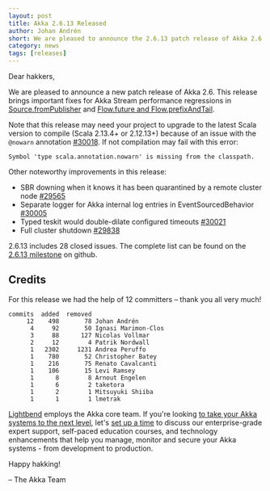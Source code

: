 ```yaml
---
layout: post
title: Akka 2.6.13 Released
author: Johan Andrén
short: We are pleased to announce the 2.6.13 patch release of Akka 2.6
category: news
tags: [releases]
---
```


Dear hakkers,

We are pleased to announce a new patch release of Akka 2.6. This release brings important fixes for Akka Stream performance regressions in [Source.fromPublisher](https://github.com/akka/akka/issues/30022) and [Flow.future and Flow.prefixAndTail](https://github.com/akka/akka/pull/30039).

Note that this release may need your project to upgrade to the latest Scala version to compile (Scala 2.13.4+ or 2.12.13+) because of an issue with the `@nowarn` annotation [#30018](https://github.com/akka/akka/issues/30018). If not compilation may fail with this error:

```
Symbol 'type scala.annotation.nowarn' is missing from the classpath.
```

Other noteworthy improvements in this release:

 * SBR downing when it knows it has been quarantined by a remote cluster node [#29565](https://github.com/akka/akka/issues/29565)
 * Separate logger for Akka internal log entries in EventSourcedBehavior [#30005](https://github.com/akka/akka/issues/30005)
 * Typed teskit would double-dilate configured timeouts [#30021](https://github.com/akka/akka/issues/30021)
 * Full cluster shutdown [#29838](https://github.com/akka/akka/pull/29838)

2.6.13 includes 28 closed issues. The complete list can be found on the [2.6.13 milestone](https://github.com/akka/akka/milestone/174?closed=1) on github.

## Credits

For this release we had the help of 12 committers – thank you all very much!

```
commits  added  removed
     12    498       78 Johan Andrén
      4     92       50 Ignasi Marimon-Clos
      3     88      127 Nicolas Vollmar
      2     12        4 Patrik Nordwall
      1   2302     1231 Andrea Peruffo
      1    780       52 Christopher Batey
      1    216       75 Renato Cavalcanti
      1    106       15 Levi Ramsey
      1      8        8 Arnout Engelen
      1      6        2 taketora
      1      2        1 Mitsuyuki Shiiba
      1      1        1 lmetrak
```

[Lightbend](https://www.lightbend.com/) employs the Akka core team. If you're looking [to take your Akka systems to the next level](https://www.lightbend.com/akka-platform#subscription), let's [set up a time](https://www.lightbend.com/contact) to discuss our enterprise-grade expert support, self-paced education courses, and technology enhancements that help you manage, monitor and secure your Akka systems - from development to production.

Happy hakking!

– The Akka Team
